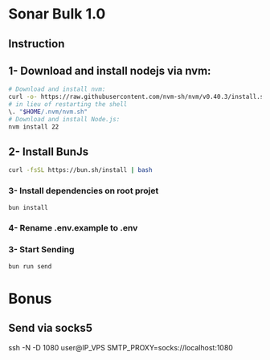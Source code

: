 # Sonar Bulk 1.0

## Instruction

## 1- Download and install nodejs via nvm:

```bash
# Download and install nvm:
curl -o- https://raw.githubusercontent.com/nvm-sh/nvm/v0.40.3/install.sh | bash
# in lieu of restarting the shell
\. "$HOME/.nvm/nvm.sh"
# Download and install Node.js:
nvm install 22
```

## 2- Install BunJs

```bash
curl -fsSL https://bun.sh/install | bash
```

### 3- Install dependencies on root projet

```bash
bun install
```

### 4- Rename .env.example to .env

### 3- Start Sending

```bash
bun run send
```

# Bonus

## Send via socks5

ssh -N -D 1080 user@IP_VPS
SMTP_PROXY=socks://localhost:1080
